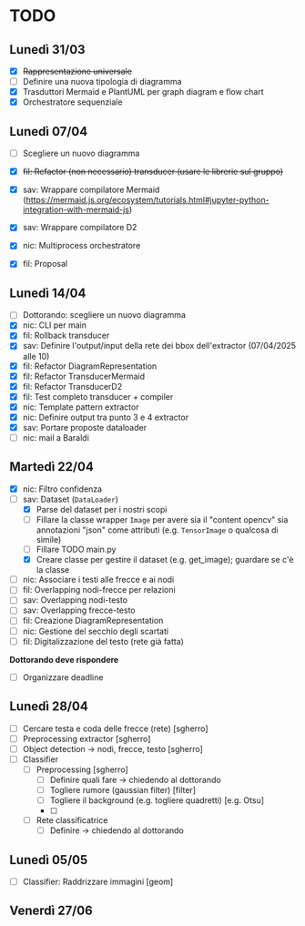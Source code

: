 # TODO

## Lunedì 31/03

- [x] ~~Rappresentazione universale~~
- [ ] Definire una nuova tipologia di diagramma
- [x] Trasduttori Mermaid e PlantUML per graph diagram e flow chart
- [x] Orchestratore sequenziale

## Lunedì 07/04

- [ ] Scegliere un nuovo diagramma
- [x] ~~fil: Refactor (non necessario) transducer (usare le librerie sul gruppo)~~
- [x] sav: Wrappare compilatore Mermaid (https://mermaid.js.org/ecosystem/tutorials.html#jupyter-python-integration-with-mermaid-js)
- [x] sav: Wrappare compilatore D2
- [x] nic: Multiprocess orchestratore
- [x] fil: Proposal


## Lunedì 14/04

- [ ] Dottorando: scegliere un nuovo diagramma
- [x] nic: CLI per main
- [x] fil: Rollback transducer
- [x] sav: Definire l'output/input della rete dei bbox dell'extractor (07/04/2025 alle 10)
- [x] fil: Refactor DiagramRepresentation
- [x] fil: Refactor TransducerMermaid
- [x] fil: Refactor TransducerD2
- [x] fil: Test completo transducer + compiler
- [x] nic: Template pattern extractor
- [x] nic: Definire output tra punto 3 e 4 extractor
- [x] sav: Portare proposte dataloader
- [ ] nic: mail a Baraldi

## Martedì 22/04

- [x] nic: Filtro confidenza
- [ ] sav: Dataset (`DataLoader`)
  - [x] Parse del dataset per i nostri scopi
  - [ ] Fillare la classe wrapper `Image` per avere sia il "content opencv" sia annotazioni "json" come attributi (e.g. `TensorImage` o qualcosa di simile)
  - [ ] Fillare TODO main.py
  - [x] Creare classe per gestire il dataset (e.g. get_image); guardare se c'è la classe
- [ ] nic: Associare i testi alle frecce e ai nodi
- [ ] fil: Overlapping nodi-frecce per relazioni
- [ ] sav: Overlapping nodi-testo
- [ ] sav: Overlapping frecce-testo
- [ ] fil: Creazione DiagramRepresentation
- [ ] nic: Gestione del secchio degli scartati
- [ ] fil: Digitalizzazione del testo (rete già fatta)
 
**Dottorando deve rispondere**

- [ ] Organizzare deadline

## Lunedì 28/04

- [ ] Cercare testa e coda delle frecce (rete) [sgherro]
- [ ] Preprocessing extractor [sgherro]
- [ ] Object detection -> nodi, frecce, testo [sgherro]
- [ ] Classifier
  - [ ] Preprocessing [sgherro]
    - [ ] Definire quali fare -> chiedendo al dottorando
    - [ ] Togliere rumore (gaussian filter) [filter]
    - [ ] Togliere il background (e.g. togliere quadretti) [e.g. Otsu]
    - [ ] 
  - [ ] Rete classificatrice
    - [ ] Definire -> chiedendo al dottorando

## Lunedì 05/05

- [ ] Classifier: Raddrizzare immagini [geom]



## Venerdì 27/06




